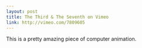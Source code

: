 ```yaml
---
layout: post
title: The Third & The Seventh on Vimeo
link: http://vimeo.com/7809605
---
```

This is a pretty amazing piece of computer animation.
